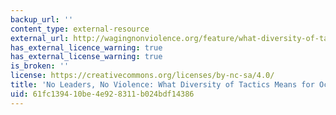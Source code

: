 ```yaml
---
backup_url: ''
content_type: external-resource
external_url: http://wagingnonviolence.org/feature/what-diversity-of-tactics-really-means-for-occupy-wall-street/
has_external_licence_warning: true
has_external_license_warning: true
is_broken: ''
license: https://creativecommons.org/licenses/by-nc-sa/4.0/
title: 'No Leaders, No Violence: What Diversity of Tactics Means for Occupy Wall Street'
uid: 61fc1394-10be-4e92-8311-b024bdf14386
---
```

